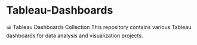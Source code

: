 # Tableau-Dashboards
📊 Tableau Dashboards Collection This repository contains various Tableau dashboards for data analysis and visualization projects.
